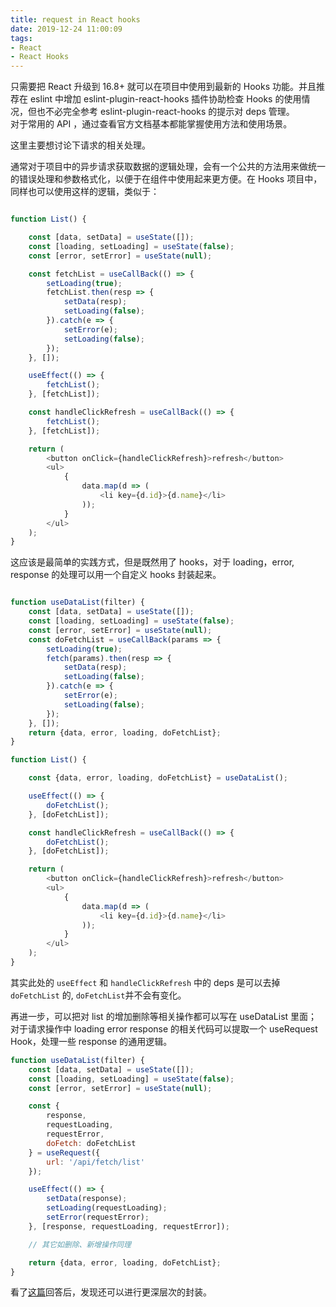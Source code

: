 ```yaml
---
title: request in React hooks
date: 2019-12-24 11:00:09
tags:
- React
- React Hooks
---
```

只需要把 React 升级到 16.8+ 就可以在项目中使用到最新的 Hooks 功能。并且推荐在 eslint 中增加 eslint-plugin-react-hooks 插件协助检查 Hooks 的使用情况，但也不必完全参考 eslint-plugin-react-hooks 的提示对 deps 管理。  
对于常用的 API ，通过查看官方文档基本都能掌握使用方法和使用场景。    

这里主要想讨论下请求的相关处理。  

通常对于项目中的异步请求获取数据的逻辑处理，会有一个公共的方法用来做统一的错误处理和参数格式化，以便于在组件中使用起来更方便。在 Hooks 项目中，同样也可以使用这样的逻辑，类似于：

```js

function List() {

    const [data, setData] = useState([]);
    const [loading, setLoading] = useState(false);
    const [error, setError] = useState(null);

    const fetchList = useCallBack(() => {
        setLoading(true);
        fetchList.then(resp => {
            setData(resp);
            setLoading(false);
        }).catch(e => {
            setError(e);
            setLoading(false);
        });
    }, []);

    useEffect(() => {
        fetchList();
    }, [fetchList]);

    const handleClickRefresh = useCallBack(() => {
        fetchList();
    }, [fetchList]);

    return (
        <button onClick={handleClickRefresh}>refresh</button>
        <ul>
            {
                data.map(d => (
                    <li key={d.id}>{d.name}</li>
                ));
            }
        </ul>
    );
}
```
这应该是最简单的实践方式，但是既然用了 hooks，对于 loading，error, response 的处理可以用一个自定义 hooks 封装起来。
```js

function useDataList(filter) {
    const [data, setData] = useState([]);
    const [loading, setLoading] = useState(false);
    const [error, setError] = useState(null);
    const doFetchList = useCallBack(params => {
        setLoading(true);
        fetch(params).then(resp => {
            setData(resp);
            setLoading(false);
        }).catch(e => {
            setError(e);
            setLoading(false);
        });
    }, []);
    return {data, error, loading, doFetchList};
}

function List() {

    const {data, error, loading, doFetchList} = useDataList();

    useEffect(() => {
        doFetchList();
    }, [doFetchList]);

    const handleClickRefresh = useCallBack(() => {
        doFetchList();
    }, [doFetchList]);

    return (
        <button onClick={handleClickRefresh}>refresh</button>
        <ul>
            {
                data.map(d => (
                    <li key={d.id}>{d.name}</li>
                ));
            }
        </ul>
    );
}

```
其实此处的 `useEffect` 和 `handleClickRefresh` 中的 deps 是可以去掉 `doFetchList` 的, `doFetchList`并不会有变化。    

再进一步，可以把对 list 的增加删除等相关操作都可以写在 useDataList 里面；对于请求操作中 loading error response 的相关代码可以提取一个 useRequest Hook，处理一些 response 的通用逻辑。

```js
function useDataList(filter) {
    const [data, setData] = useState([]);
    const [loading, setLoading] = useState(false);
    const [error, setError] = useState(null);

    const {
        response,
        requestLoading,
        requestError,
        doFetch: doFetchList
    } = useRequest({
        url: '/api/fetch/list'
    });

    useEffect(() => {
        setData(response);
        setLoading(requestLoading);
        setError(requestError);
    }, [response, requestLoading, requestError]);

    // 其它如删除、新增操作同理

    return {data, error, loading, doFetchList};
}
```

看了[这篇](https://www.zhihu.com/question/357020049/answer/909484669)回答后，发现还可以进行更深层次的封装。